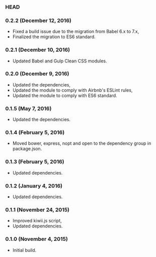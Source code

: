 ### HEAD

### 0.2.2 (December 12, 2016)

  * Fixed a build issue due to the migration from Babel 6.x to 7.x,
  * Finalized the migration to ES6 standard.


### 0.2.1 (December 10, 2016)

  * Updated Babel and Gulp Clean CSS modules.


### 0.2.0 (December 9, 2016)

  * Updated the dependencies,
  * Updated the module to comply with Airbnb's ESLint rules,
  * Updated the module to comply with ES6 standard.


### 0.1.5 (May 7, 2016)

  * Updated the dependencies.


### 0.1.4 (February 5, 2016)

  * Moved bower, express, nopt and open to the dependency group in package.json.


### 0.1.3 (February 5, 2016)

  * Updated dependencies.


### 0.1.2 (January 4, 2016)

  * Updated dependencies.


### 0.1.1 (November 24, 2015)

  * Improved kiwii.js script,
  * Updated dependencies.


### 0.1.0 (November 4, 2015)

  * Initial build.
